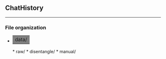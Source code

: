 ## ChatHistory
---
### File organization
* <table><tr><td bgcolor="gray"> data/</td></tr></table>
  * raw/
  * disentangle/
  * manual/
